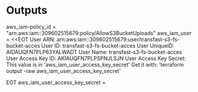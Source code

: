# Outputs

aws_iam-policy_id = "arn:aws:iam::309602515679:policy/AllowS3BucketUploads"
aws_iam_user = <<EOT
User ARN: arn:aws:iam::309602515679:user/transfast-s3-fs-bucket-acces
User ID: transfast-s3-fs-bucket-acces
User UniqueID: AIDAUQFN7PLP63YALWADT
User Name: transfast-s3-fs-bucket-acces
User Access Key ID: AKIAUQFN7PLPSPNJLSJN
User Access Key Secret: This value is in 'aws_iam_user_access_key_secret'
Get it with: 'terraform output -raw aws_iam_user_access_key_secret'

EOT
aws_iam_user_access_key_secret = <sensitive>
